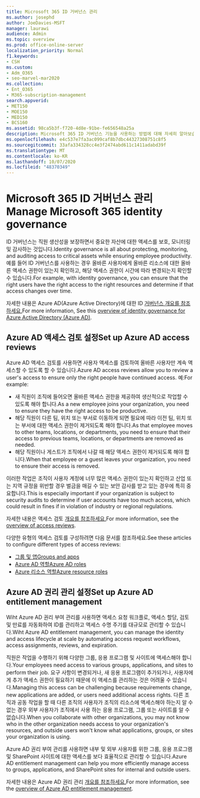 ```yaml
---
title: Microsoft 365 ID 거버넌스 관리
ms.author: josephd
author: JoeDavies-MSFT
manager: laurawi
audience: Admin
ms.topic: overview
ms.prod: office-online-server
localization_priority: Normal
f1.keywords:
- CSH
ms.custom:
- Adm_O365
- seo-marvel-mar2020
ms.collection:
- Ent_O365
- M365-subscription-management
search.appverid:
- MET150
- MOE150
- MED150
- BCS160
ms.assetid: 98ca5b3f-f720-4d8e-91be-fe656548a25a
description: Microsoft 365 ID 거버넌스 기능을 사용하는 방법에 대해 자세히 알아보습니다.
ms.openlocfilehash: e4c537e7fa3ac099caf8b7dbc44327308751c8f5
ms.sourcegitcommit: 33afa334328cc4e3f2474abd611c1411adabd39f
ms.translationtype: MT
ms.contentlocale: ko-KR
ms.lasthandoff: 10/07/2020
ms.locfileid: "48370349"
---
```

# <a name="manage-microsoft-365-identity-governance"></a><span data-ttu-id="8e24c-103">Microsoft 365 ID 거버넌스 관리</span><span class="sxs-lookup"><span data-stu-id="8e24c-103">Manage Microsoft 365 identity governance</span></span>

<span data-ttu-id="8e24c-104">ID 거버넌스는 직원 생산성을 보장하면서 중요한 자산에 대한 액세스를 보호, 모니터링 및 감사하는 것입니다.</span><span class="sxs-lookup"><span data-stu-id="8e24c-104">Identity governance is all about protecting, monitoring, and auditing access to critical assets while ensuring employee productivity.</span></span> <span data-ttu-id="8e24c-105">예를 들어 ID 거버넌스를 사용하는 경우 올바른 사용자에게 올바른 리소스에 대한 올바른 액세스 권한이 있는지 확인하고, 해당 액세스 권한이 시간에 따라 변경되는지 확인할 수 있습니다.</span><span class="sxs-lookup"><span data-stu-id="8e24c-105">For example, with identity governance, you can ensure that the right users have the right access to the right resources and determine if that access changes over time.</span></span>

<span data-ttu-id="8e24c-106">자세한 내용은 Azure AD(Azure Active Directory)에 대한 ID [거버넌스 개요를 참조하세요.](https://docs.microsoft.com/azure/active-directory/governance/identity-governance-overview)</span><span class="sxs-lookup"><span data-stu-id="8e24c-106">For more information, See this [overview of identity governance for Azure Active Directory (Azure AD)](https://docs.microsoft.com/azure/active-directory/governance/identity-governance-overview).</span></span>

## <a name="set-up-azure-ad-access-reviews"></a><span data-ttu-id="8e24c-107">Azure AD 액세스 검토 설정</span><span class="sxs-lookup"><span data-stu-id="8e24c-107">Set up Azure AD access reviews</span></span>

<span data-ttu-id="8e24c-108">Azure AD 액세스 검토를 사용하면 사용자 액세스를 검토하여 올바른 사용자만 계속 액세스할 수 있도록 할 수 있습니다.</span><span class="sxs-lookup"><span data-stu-id="8e24c-108">Azure AD access reviews allow you to review a user's access to ensure only the right people have continued access.</span></span> <span data-ttu-id="8e24c-109">예:</span><span class="sxs-lookup"><span data-stu-id="8e24c-109">For example:</span></span>

- <span data-ttu-id="8e24c-110">새 직원이 조직에 들어오면 올바른 액세스 권한을 제공하여 생산적으로 작업할 수 있도록 해야 합니다.</span><span class="sxs-lookup"><span data-stu-id="8e24c-110">As a new employee joins your organization, you need to ensure they have the right access to be productive.</span></span>
- <span data-ttu-id="8e24c-111">해당 직원이 다른 팀, 위치 또는 부서로 이동하게 되면 필요에 따라 이전 팀, 위치 또는 부서에 대한 액세스 권한이 제거되도록 해야 합니다.</span><span class="sxs-lookup"><span data-stu-id="8e24c-111">As that employee moves to other teams, locations, or departments, you need to ensure that their access to previous teams, locations, or departments are removed as needed.</span></span>
- <span data-ttu-id="8e24c-112">해당 직원이나 게스트가 조직에서 나갈 때 해당 액세스 권한이 제거되도록 해야 합니다.</span><span class="sxs-lookup"><span data-stu-id="8e24c-112">When that employee or a guest leaves your organization, you need to ensure their access is removed.</span></span>

<span data-ttu-id="8e24c-113">이러한 작업은 조직이 사용자 계정에 너무 많은 액세스 권한이 있는지 확인하고 산업 또는 지역 규정을 위반할 경우 벌금을 매길 수 있는 보안 감사를 받고 있는 경우에 특히 중요합니다.</span><span class="sxs-lookup"><span data-stu-id="8e24c-113">This is especially important if your organization is subject to security audits to determine if user accounts have too much access, which could result in fines if in violation of industry or regional regulations.</span></span>

<span data-ttu-id="8e24c-114">자세한 내용은 액세스 검토 [개요를 참조하세요.](https://docs.microsoft.com/azure/active-directory/governance/access-reviews-overview)</span><span class="sxs-lookup"><span data-stu-id="8e24c-114">For more information, see the [overview of access reviews](https://docs.microsoft.com/azure/active-directory/governance/access-reviews-overview).</span></span>

<span data-ttu-id="8e24c-115">다양한 유형의 액세스 검토를 구성하려면 다음 문서를 참조하세요.</span><span class="sxs-lookup"><span data-stu-id="8e24c-115">See these articles to configure different types of access reviews:</span></span>

- [<span data-ttu-id="8e24c-116">그룹 및 앱</span><span class="sxs-lookup"><span data-stu-id="8e24c-116">Groups and apps</span></span>](https://docs.microsoft.com/azure/active-directory/governance/create-access-review)
- [<span data-ttu-id="8e24c-117">Azure AD 역할</span><span class="sxs-lookup"><span data-stu-id="8e24c-117">Azure AD roles</span></span>](https://docs.microsoft.com/azure/active-directory/privileged-identity-management/pim-how-to-start-security-review?toc=%2fazure%2factive-directory%2fgovernance%2ftoc.json)
- [<span data-ttu-id="8e24c-118">Azure 리소스 역할</span><span class="sxs-lookup"><span data-stu-id="8e24c-118">Azure resource roles</span></span>](https://docs.microsoft.com/azure/active-directory/privileged-identity-management/pim-resource-roles-start-access-review?toc=%2fazure%2factive-directory%2fgovernance%2ftoc.json)

## <a name="set-up-azure-ad-entitlement-management"></a><span data-ttu-id="8e24c-119">Azure AD 권리 관리 설정</span><span class="sxs-lookup"><span data-stu-id="8e24c-119">Set up Azure AD entitlement management</span></span>

<span data-ttu-id="8e24c-120">Wiht Azure AD 권리 부여 관리를 사용하면 액세스 요청 워크플로, 액세스 할당, 검토 및 만료를 자동화하여 ID를 관리하고 액세스 수명 주기를 대규모로 관리할 수 있습니다.</span><span class="sxs-lookup"><span data-stu-id="8e24c-120">Wiht Azure AD entitlement management, you can manage the identity and access lifecycle at scale by automating access request workflows, access assignments, reviews, and expiration.</span></span>

<span data-ttu-id="8e24c-121">직원은 작업을 수행하기 위해 다양한 그룹, 응용 프로그램 및 사이트에 액세스해야 합니다.</span><span class="sxs-lookup"><span data-stu-id="8e24c-121">Your employees need access to various groups, applications, and sites to perform their job.</span></span> <span data-ttu-id="8e24c-122">요구 사항이 변경되거나, 새 응용 프로그램이 추가되거나, 사용자에게 추가 액세스 권한이 필요하기 때문에 이 액세스를 관리하는 것은 어려울 수 있습니다.</span><span class="sxs-lookup"><span data-stu-id="8e24c-122">Managing this access can be challenging because requirements change, new applications are added, or users need additional access rights.</span></span> <span data-ttu-id="8e24c-123">다른 조직과 공동 작업을 할 때 다른 조직의 사용자가 조직의 리소스에 액세스해야 하는지 알 수 없는 경우 외부 사용자가 조직에서 사용 하는 응용 프로그램, 그룹 또는 사이트를 알 수 없습니다.</span><span class="sxs-lookup"><span data-stu-id="8e24c-123">When you collaborate with other organizations, you may not know who in the other organization needs access to your organization's resources, and outside users won't know what applications, groups, or sites your organization is using.</span></span>

<span data-ttu-id="8e24c-124">Azure AD 권리 부여 관리를 사용하면 내부 및 외부 사용자를 위한 그룹, 응용 프로그램 및 SharePoint 사이트에 대한 액세스를 보다 효율적으로 관리할 수 있습니다.</span><span class="sxs-lookup"><span data-stu-id="8e24c-124">Azure AD entitlement management can help you more efficiently manage access to groups, applications, and SharePoint sites for internal and outside users.</span></span>
 
<span data-ttu-id="8e24c-125">자세한 내용은 Azure AD 권리 관리 [개요를 참조하세요.](https://docs.microsoft.com/azure/active-directory/governance/entitlement-management-overview)</span><span class="sxs-lookup"><span data-stu-id="8e24c-125">For more information, see the [overview of Azure AD entitlement management](https://docs.microsoft.com/azure/active-directory/governance/entitlement-management-overview).</span></span>
